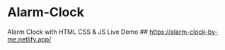 # Alarm-Clock
Alarm Clock with HTML CSS &amp; JS
Live Demo ## https://alarm-clock-by-me.netlify.app/
